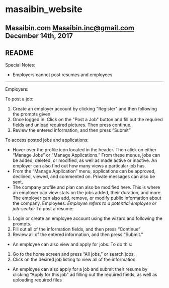# masaibin_website
Masaibin.com
Masaibin.inc@gmail.com
December 14th, 2017
------------------------------------------------------------------------------------------------------------------------------------------
README
------------------------------------------------------------------------------------------------------------------------------------------

Special Notes:
- Employers cannot post resumes and employees
------------------------------------------------------------------------------------------------------------------------------------------

Employers:
	
To post a job:
		
1. Create an employer account by clicking "Register" and then following the prompts given
2. Once logged in: Click on the "Post a Job" button and fill out the required fields and unload required pictures. Then press continue.
3. Review the entered information, and then press “Submit”

To access posted jobs and applications:
-	Hover over the profile icon located in the header. Then click on either “Manage Jobs” or “Manage Applications.” From these menus, jobs can be added, deleted, or modified, as well as made active or inactive. An employer can also find out how many views a particular job has.
-	From the “Manage Application” menu, applications can be approved, declined, viewed, and commented on. Private messages can also be sent.
-	The company profile and plan can also be modified here. This is where an employer can view stats on the jobs added, their duration, and more. The employer can also add, remove, or modify public information about the company. 
Employees:
*Employee refers to a potential employee or job-seeker*
To post a resume:
1.	Login or create an employee account using the wizard and following the prompts.
2.	Fill out all of the information fields, and then press “Continue”
3.	Review all of the entered information, and then press “Submit.” 
-	An employee can also view and apply for jobs. To do this:
1.	Go to the home screen and press “All jobs,” or search jobs. 
2.	Click on the desired job listing to view all of the information.
-	An employee can also apply for a job and submit their resume by clicking “Apply for this job” ad filling out the required fields, as well as uploading required files
